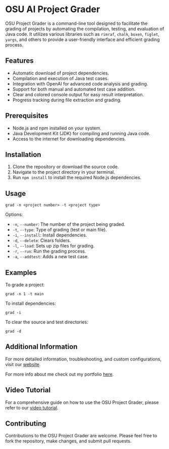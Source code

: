 
# OSU AI Project Grader

OSU Project Grader is a command-line tool designed to facilitate the grading of projects by automating the compilation, testing, and evaluation of Java code. It utilizes various libraries such as `rimraf`, `chalk`, `boxen`, `figlet`, `yargs`, and others to provide a user-friendly interface and efficient grading process.

## Features

- Automatic download of project dependencies.
- Compilation and execution of Java test cases.
- Integration with OpenAI for advanced code analysis and grading.
- Support for both manual and automated test case addition.
- Clear and colored console output for easy result interpretation.
- Progress tracking during file extraction and grading.

## Prerequisites

- Node.js and npm installed on your system.
- Java Development Kit (JDK) for compiling and running Java code.
- Access to the internet for downloading dependencies.

## Installation

1. Clone the repository or download the source code.
2. Navigate to the project directory in your terminal.
3. Run `npm install` to install the required Node.js dependencies.

## Usage

```
grad -n <project number> -t <project type>
```

Options:
- `-n`, `--number`: The number of the project being graded.
- `-t`, `--type`: Type of grading (test or main file).
- `-i`, `--install`: Install dependencies.
- `-d`, `--delete`: Clears folders.
- `-l`, `--load`: Sets up zip files for grading.
- `-r`, `--run`: Run the grading process.
- `-a`, `--addtest`: Adds a new test case.

## Examples

To grade a project:

```
grad -n 1 -t main
```

To install dependencies:

```
grad -i
```

To clear the source and test directories:

```
grad -d
```

## Additional Information

For more detailed information, troubleshooting, and custom configurations, visit our [website](https://your-website.com).

For more info about me check out my portfolio [here](https://www.saahibmohammed.com/).

## Video Tutorial

For a comprehensive guide on how to use the OSU Project Grader, please refer to our [video tutorial](https://github.com/fireflightg/OSU-grading-CLI/raw/main/usage_video.mp4).

## Contributing

Contributions to the OSU Project Grader are welcome. Please feel free to fork the repository, make changes, and submit pull requests.
